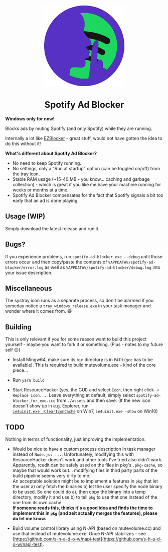 <p align="center"><img src="./assets/spotify-ad-blocker.png" /></p>
<h1 align="center">Spotify Ad Blocker</h1>

**Windows only for now!**

Blocks ads by muting Spotify (and only Spotify) while they are running.

Internally a lot like [EZBlocker](https://github.com/Xeroday/Spotify-Ad-Blocker) - great stuff, 
would not have gotten the idea to do this without it! 

**What's different about Spotify Ad Blocker?**

- No need to keep Spotify running.
- No settings, only a "Run at startup" option (can be toggled on/off) from the tray icon.
- Stable RAM usage (~15-40 MB - you know... caching and garbage collection) - which is great if 
you like me have your machine running for weeks or months at a time.
- Spotify Ad Blocker compensates for the fact that Spotify signals a bit too early that an ad is 
done playing.

## Usage (WIP)

Simply download the latest release and run it.

## Bugs? 

If you experience problems, run `spotify-ad-blocker.exe --debug` until those errors occur and 
then copy/paste the contents of `%APPDATA%/spotify-ad-blocker/error.log` as well as 
`%APPDATA%/spotify-ad-blocker/debug.log` into your issue description.

## Miscellaneous

The systray icon runs as a separate process, so don't be alarmed if you someday notice a 
`tray_windows_release.exe` in your task manager and wonder where it comes from. :smile: 

## Building

This is only relevant if you for some reason want to build this project yourself - maybe you 
want to fork it or something. (Plus - notes to my future self :wink:) 

- Install Mingw64, make sure its `bin` directory is in `PATH` (`gcc` has to be available).
This is required to build mutevolume.exe - kind of the core piece... 

- Run `yarn build`

- Start ResourceHacker (yes, the GUI) and select `Icon`, then right click -> `Replace Icon...`. 
Leave everything at default, simply select `spotify-ad-blocker_for_exe.ico` from `./assets` and 
then save.
(If the new icon doesn't show up in e.g. Explorer, run  
[`ie4uinit.exe -ClearIconCache`](https://superuser.com/a/499079/700677) on Win7,
`ie4uinit.exe -show` on Win10)

## TODO

Nothing in terms of functionality, just improving the implementation:

- Would be nice to have a custom process description in task manager instead of `Node.js: ...`.
Unfortunately, modifying this with ResourceHacker doesn't work and other tools I've tried also 
didn't work.  
Apparently, rcedit can be safely used on the files in pkg's `.pkg-cache`, so maybe 
that would work but... modifying files in third party parts of the build pipeline seems very 
dirty to me.  
An acceptable solution might be to implement a features in `pkg` that let the user a) only 
fetch the binaries b) let the user specify the node binary to be used. So one could do a), then 
copy the binary into a temp directory, modify it and use b) to tell `pkg` to use that one instead 
of the one from its own cache.  
**If someone reads this, thinks it's a good idea and finds the time to implement this in `pkg` 
(and zeit actually merges the features), please do let me know.**
 
- Build volume control library using N-API (based on mutevolume.cc) and use that instead of 
mutevolume.exe. Once N-API stabilizes - see 
[https://github.com/s-h-a-d-o-w/napi-test](https://github.com/s-h-a-d-o-w/napi-test).  
